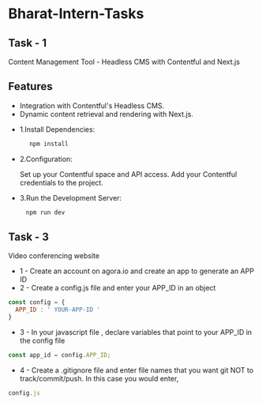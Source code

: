 # Bharat-Intern-Tasks

## Task - 1
Content Management Tool - Headless CMS with Contentful and Next.js

## Features

- Integration with Contentful's Headless CMS.
- Dynamic content retrieval and rendering with Next.js.
  
* 1.Install Dependencies:
```javascript
      npm install
```
* 2.Configuration:

    Set up your Contentful space and API access.
    Add your Contentful credentials to the project.
  
* 3.Run the Development Server:
```javascript
     npm run dev
```

## Task - 3 
Video conferencing website

* 1 - Create an account on agora.io and create an app to generate an APP ID
* 2 - Create a config.js file and enter your APP_ID in an object
```javascript
const config = {
  APP_ID : ' YOUR-APP-ID '
}
```
* 3 - In your javascript file , declare variables that point to your APP_ID in the config file 
```javascript
const app_id = config.APP_ID;
```
* 4 - Create a .gitignore file and enter file names that you want git NOT to track/commit/push.
In this case you would enter,
```javascript
config.js
```
